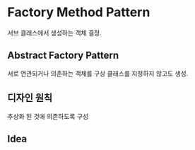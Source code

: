 # Factory Method Pattern  
서브 클래스에서 생성하는 객체 결정.  

## Abstract Factory Pattern  
서로 연관되거나 의존하는 객체를 구상 클래스를 지정하지 않고도 생성.  

## 디자인 원칙  
추상화 된 것에 의존하도록 구성  

## Idea  

